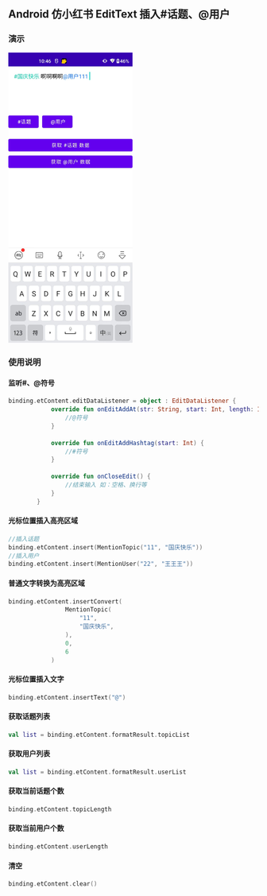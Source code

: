 ## Android 仿小红书 EditText 插入#话题、@用户



### 演示
<img src="https://github.com/wangtaoT/MentionEditText/blob/main/demo.jpeg" width="250" />  



### 使用说明

#### 监听#、@符号

```kotlin
binding.etContent.editDataListener = object : EditDataListener {
            override fun onEditAddAt(str: String, start: Int, length: Int) {
                //@符号
            }

            override fun onEditAddHashtag(start: Int) {
                //#符号
            }

            override fun onCloseEdit() {
                //结束输入 如：空格、换行等
            }
        }
```

#### 光标位置插入高亮区域

```kotlin
//插入话题
binding.etContent.insert(MentionTopic("11", "国庆快乐"))
//插入用户
binding.etContent.insert(MentionUser("22", "王王王"))
```

#### 普通文字转换为高亮区域

```kotlin
binding.etContent.insertConvert(
                MentionTopic(
                    "11",
                    "国庆快乐",
                ),
                0,
                6
            )
```

#### 光标位置插入文字

```kotlin
binding.etContent.insertText("@")
```

#### 获取话题列表

```kotlin
val list = binding.etContent.formatResult.topicList
```

#### 获取用户列表

```kotlin
val list = binding.etContent.formatResult.userList
```

#### 获取当前话题个数

```kotlin
binding.etContent.topicLength
```

#### 获取当前用户个数

```kotlin
binding.etContent.userLength
```

#### 清空

```kotlin
binding.etContent.clear()
```

